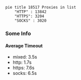
```mermaid
pie title 18517 Proxies in list
    "HTTP" : 13842
    "HTTPS": 3204
    "SOCKS" : 3020
```

### Some Info
#### Average Timeout

- mixed: 3.5s
- http: 1.7s
- https: 7.6s
- socks: 6.5s